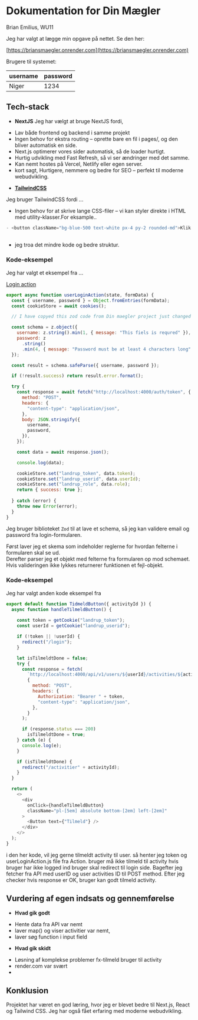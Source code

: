 # Dokumentation for Din Mægler

Brian Emilius, WU11

Jeg har valgt at lægge min opgave på nettet. Se den her:

[https://briansmaegler.onrender.com](https://briansmaegler.onrender.com)

Brugere til systemet:

| username | password |
|-|-|
| Niger | 1234 |

## Tech-stack
* **NextJS**
Jeg har vælgt at bruge NextJS fordi,  

 - Lav både frontend og backend i samme projekt  
 - Ingen behov for ekstra routing – oprette bare en fil i pages/, og den bliver automatisk en side.
 - Next.js optimerer vores sider automatisk, så de loader hurtigt.
 - Hurtig udvikling med Fast Refresh, så vi ser ændringer med det samme.
 - Kan nemt hostes på Vercel, Netlify eller egen server.
 - kort sagt, Hurtigere, nemmere og bedre for SEO – perfekt til moderne webudvikling.
* [**TailwindCSS**](https:,//tailwindcss.com/)

Jeg bruger TailwindCSS fordi ...
- Ingen behov for at skrive lange CSS-filer – vi kan styler direkte i HTML med utility-klasser.For eksample..

```js
- <button className="bg-blue-500 text-white px-4 py-2 rounded-md">Klik mig</button>
 
```
- jeg troa det mindre kode og bedre struktur.


### Kode-eksempel
Jeg har valgt et eksempel fra ...

[Login action](/src/actions/userLoginAction.js)
```js
export async function userLoginAction(state, formData) {
  const { username, password } = Object.fromEntries(formData);
  const cookieStore = await cookies();

  // I have copyed this zod code from Din maegler project just changed token key and form input name.

  const schema = z.object({
    username: z.string().min(1, { message: "This fiels is requred" }),
    password: z
      .string()
      .min(4, { message: "Password must be at least 4 characters long" }),
  });

  const result = schema.safeParse({ username, password });

  if (!result.success) return result.error.format();

  try {
    const response = await fetch("http://localhost:4000/auth/token", {
      method: "POST",
      headers: {
        "content-type": "application/json",
      },
      body: JSON.stringify({
        username,
        password,
      }),
    });

    const data = await response.json();

    console.log(data);

    cookieStore.set("landrup_token", data.token);
    cookieStore.set("landrup_userid", data.userId);
    cookieStore.set("landrup_role", data.role);
    return { success: true };
    
  } catch (error) {
    throw new Error(error);
  }
}
```

Jeg bruger biblioteket `Zod` til at lave et schema, så jeg kan validere email og password fra login-formularen.

Først laver jeg et skema som indeholder reglerne for hvordan felterne i formularen skal se ud.  
Derefter parser jeg et objekt med felterne fra formularen op mod schemaet.  
Hvis valideringen ikke lykkes returnerer funktionen et fejl-objekt.

### Kode-eksempel
Jeg har valgt anden kode eksempel fra 

```js
export default function TidmeldButton({ activityId }) {
  async function handleTilmeldButton() {
 
    const token = getCookie("landrup_token");
    const userId = getCookie("landrup_userid");

    if (!token || !userId) {
      redirect("/login");
    }

    let isTilmeldtDone = false;
    try {
      const response = fetch(
        `http://localhost:4000/api/v1/users/${userId}/activities/${activityId}`,
        {
          method: "POST",
          headers: {
            Authorization: "Bearer " + token,
            "content-type": "application/json",
          },
        }
      );

      if (response.status === 200) 
        isTilmeldtDone = true;
    } catch (e) {
      console.log(e);
    }

    if (isTilmeldtDone) {
      redirect("/activitier" + activityId);
    }
  }

  return (
    <>
      <div
        onClick={handleTilmeldButton}
        className="pl-[5em] absolute bottom-[2em] left-[2em]"
      >
        <Button text={"Tilmeld"} />
      </div>
    </>
  );
}
```

i den her kode, vil jeg gerne tilmeldt activity til user. så henter jeg token og userLoginAction.js file fra Action.
bruger må ikke tilmeld til activity hvis bruger har ikke logged ind bruger skal redirect til login side. Bagefter jeg fetcher fra API med userID og user activities ID til POST method. Efter jeg checker hvis response er OK, bruger kan godt tilmeld activity.




## Vurdering af egen indsats og gennemførelse 

* **Hvad gik godt**
- Hente data fra API var nemt
- laver map() og viser activitier var nemt,
- laver søg function i input field
* **Hvad gik skidt**
- Løsning af komplekse problemer fx-tilmeld bruger til activity
- render.com var svært
- 
## Konklusion
Projektet har været en god læring, hvor jeg er blevet bedre til Next.js, React og Tailwind CSS. Jeg har også fået erfaring med moderne webudvikling. 
